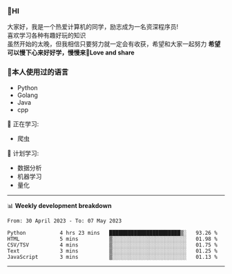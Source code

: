 


### 👋HI
大家好，我是一个热爱计算机的同学，励志成为一名资深程序员!</br>
喜欢学习各种有趣好玩的知识</br>
虽然开始的太晚，但我相信只要努力就一定会有收获，希望和大家一起努力
<b>希望可以慢下心来好好学，慢慢来💪Love and share</b>

### 🧐本人使用过的语言
* Python
* Golang
* Java
* cpp
  
💪 正在学习: 
* 爬虫


🧠 计划学习:
* 数据分析
* 机器学习
* 量化


-------

📊 **Weekly development breakdown**
<!--START_SECTION:waka-->

```text
From: 30 April 2023 - To: 07 May 2023

Python           4 hrs 23 mins   ███████████████████████▒░   93.26 %
HTML             5 mins          ▒░░░░░░░░░░░░░░░░░░░░░░░░   01.98 %
CSV/TSV          4 mins          ▒░░░░░░░░░░░░░░░░░░░░░░░░   01.75 %
Text             3 mins          ▒░░░░░░░░░░░░░░░░░░░░░░░░   01.25 %
JavaScript       3 mins          ▒░░░░░░░░░░░░░░░░░░░░░░░░   01.13 %
```

<!--END_SECTION:waka-->

-------




<!--
**hanson00/hanson00** is a ✨ _special_ ✨ repository because its `README.md` (this file) appears on your GitHub profile.
Here are some ideas to get you started:
- 🔭 I’m currently working on ...
- 🌱 I’m currently learning ...
- 👯 I’m looking to collaborate on ...
- 🤔 I’m looking for help with ...
- 💬 Ask me about ...
- 📫 How to reach me: ...
- 😄 Pronouns: ...
- ⚡ Fun fact: ...
-->
